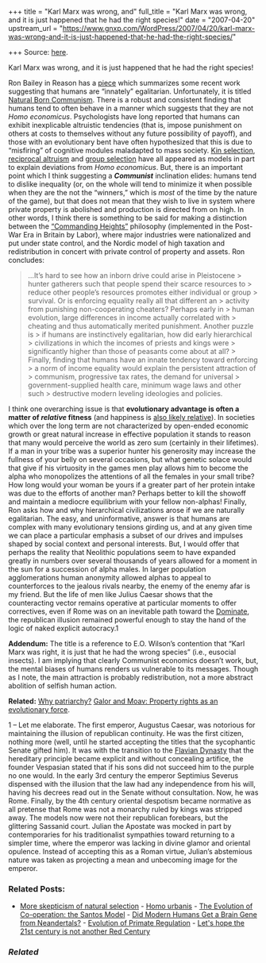 +++
title = "Karl Marx was wrong, and"
full_title = "Karl Marx was wrong, and it is just happened that he had the right species!"
date = "2007-04-20"
upstream_url = "https://www.gnxp.com/WordPress/2007/04/20/karl-marx-was-wrong-and-it-is-just-happened-that-he-had-the-right-species/"

+++
Source: [here](https://www.gnxp.com/WordPress/2007/04/20/karl-marx-was-wrong-and-it-is-just-happened-that-he-had-the-right-species/).

Karl Marx was wrong, and it is just happened that he had the right species!

Ron Bailey in Reason has a [piece](http://reason.com/news/show/119760.html) which summarizes some recent work suggesting that humans are “innately” egalitarian. Unfortunately, it is titled [Natural Born Communism](http://reason.com/news/show/119760.html). There is a robust and consistent finding that humans tend to often behave in a manner which suggests that they are not *Homo economicus*. Psychologists have long reported that humans can exhibit inexplicable altruistic tendencies (that is, impose punishment on others at costs to themselves without any future possibility of payoff), and those with an evolutionary bent have often hypothesized that this is due to “misfiring” of cognitive modules maladapted to mass society. [Kin selection](https://en.wikipedia.org/wiki/Kin_selection), [reciprocal altruism](https://en.wikipedia.org/wiki/Reciprocal_altruism) and [group selection](https://en.wikipedia.org/wiki/Group_selection) have all appeared as models in part to explain deviations from *Homo economicus*. But, there is an important point which I think suggesting a ***Communist*** inclination elides: humans tend to dislike inequality (or, on the whole will tend to minimize it when possible when they are the not the “winners,” which is *most* of the time by the nature of the game), but that does not mean that they wish to live in system where private property is abolished and production is directed from on high. In other words, I think there is something to be said for making a distinction between the [“Commanding Heights”](http://www.quaker.org/tqe/2002/TQE043-EN-Commanding.html) philosophy (implemented in the Post-War Era in Britain by Labor), where major industries were nationalized and put under state control, and the Nordic model of high taxation and redistribution in concert with private control of property and assets. Ron concludes:

> …It’s hard to see how an inborn drive could arise in Pleistocene > hunter gatherers such that people spend their scarce resources to > reduce other people’s resources promotes either individual or group > survival. Or is enforcing equality really all that different an > activity from punishing non-cooperating cheaters? Perhaps early in > human evolution, large differences in income actually correlated with > cheating and thus automatically merited punishment. Another puzzle is > if humans are instinctively egalitarian, how did early hierarchical > civilizations in which the incomes of priests and kings were > significantly higher than those of peasants come about at all? > Finally, finding that humans have an innate tendency toward enforcing > a norm of income equality would explain the persistent attraction of > communism, progressive tax rates, the demand for universal > government-supplied health care, minimum wage laws and other such > destructive modern leveling ideologies and policies.

I think one overarching issue is that **evolutionary advantage is often a matter of *relative* fitness** (and happiness is [also likely relative](http://bloggingheads.tv/video.php?id=247&cid=1322)). In societies which over the long term are not characterized by open-ended economic growth or great natural increase in effective population it stands to reason that many would perceive the world as zero sum (certainly in their lifetimes). If a man in your tribe was a superior hunter his generosity may increase the fullness of your belly on several occasions, but what genetic solace would that give if his virtuosity in the games men play allows him to become the alpha who monopolizes the attentions of all the females in your small tribe? How long would your woman be yours if a greater part of her protein intake was due to the efforts of another man? Perhaps better to kill the showoff and maintain a mediocre equilibrium with your fellow non-alphas! Finally, Ron asks how and why hierarchical civilizations arose if we are naturally egalitarian. The easy, and uninformative, answer is that humans are complex with many evolutionary tensions girding us, and at any given time we can place a particular emphasis a subset of our drives and impulses shaped by social context and personal interests. But, I would offer that perhaps the reality that Neolithic populations seem to have expanded greatly in numbers over several thousands of years allowed for a moment in the sun for a succession of alpha males. In larger population agglomerations human anonymity allowed alphas to appeal to counterforces to the jealous rivals nearby, the enemy of the enemy afar is my friend. But the life of men like Julius Caesar shows that the counteracting vector remains operative at particular moments to offer correctives, even if Rome was on an inevitable path toward the [Dominate](https://en.wikipedia.org/wiki/Dominate), the republican illusion remained powerful enough to stay the hand of the logic of naked explicit autocracy.1

**Addendum:** The title is a reference to E.O. Wilson’s contention that “Karl Marx was right, it is just that he had the wrong species” (i.e., eusocial insects). I am implying that clearly Communist economics doesn’t work, but, the mental biases of humans renders us vulnerable to its messages. Though as I note, the main attraction is probably redistribution, not a more abstract abolition of selfish human action.

**Related:** [Why patriarchy?](http://scienceblogs.com/gnxp/2006/09/why_patriarchy.php) [Galor and Moav: Property rights as an evolutionary force](https://www.gnxp.com/blog/2007/03/galor-and-moav-property-rights-as.php).

1 – Let me elaborate. The first emperor, Augustus Caesar, was notorious for maintaining the illusion of republican continuity. He was the first citizen, nothing more (well, until he started accepting the titles that the sycophantic Senate gifted him). It was with the transition to the [Flavian Dynasty](https://en.wikipedia.org/wiki/Flavian_dynasty) that the hereditary principle became explicit and without concealing artifice, the founder Vespasian stated that if his sons did not succeed him to the purple no one would. In the early 3rd century the emperor Septimius Severus dispensed with the illusion that the law had any independence from his will, having his decrees read out in the Senate without consultation. Now, he was Rome. Finally, by the 4th century oriental despotism became normative as all pretense that Rome was not a monarchy ruled by kings was stripped away. The models now were not their republican forebears, but the glittering Sassanid court. Julian the Apostate was mocked in part by contemporaries for his traditionalist sympathies toward returning to a simpler time, where the emperor was lacking in divine glamor and oriental opulence. Instead of accepting this as a Roman virtue, Julian’s abstemious nature was taken as projecting a mean and unbecoming image for the emperor.

### Related Posts:

- [More skepticism of natural
  selection](https://www.gnxp.com/WordPress/2009/03/30/more-skepticism-of-natural-selection/) - [Homo
  urbanis](https://www.gnxp.com/WordPress/2007/04/22/homo-urbanis/) - [The Evolution of Co-operation: the Santos
  Model](https://www.gnxp.com/WordPress/2006/02/23/the-evolution-of-co-operation-the-santos-model/) - [Did Modern Humans Get a Brain Gene from
  Neandertals?](https://www.gnxp.com/WordPress/2006/11/07/did-modern-humans-get-a-brain-gene-from-neandertals/) - [Evolution of Primate
  Regulation](https://www.gnxp.com/WordPress/2008/11/21/evolution-of-primate-regulation/) - [Let's hope the 21st century is not another Red
  Century](https://www.gnxp.com/WordPress/2020/05/05/lets-hope-the-21st-century-is-not-another-red-century/)

### *Related*

[](https://www.addtoany.com/add_to/facebook?linkurl=https%3A%2F%2Fwww.gnxp.com%2FWordPress%2F2007%2F04%2F20%2Fkarl-marx-was-wrong-and-it-is-just-happened-that-he-had-the-right-species%2F&linkname=Karl%20Marx%20was%20wrong%2C%20and%20it%20is%20just%20happened%20that%20he%20had%20the%20right%20species%21 "Facebook")[](https://www.addtoany.com/add_to/twitter?linkurl=https%3A%2F%2Fwww.gnxp.com%2FWordPress%2F2007%2F04%2F20%2Fkarl-marx-was-wrong-and-it-is-just-happened-that-he-had-the-right-species%2F&linkname=Karl%20Marx%20was%20wrong%2C%20and%20it%20is%20just%20happened%20that%20he%20had%20the%20right%20species%21 "Twitter")[](https://www.addtoany.com/add_to/email?linkurl=https%3A%2F%2Fwww.gnxp.com%2FWordPress%2F2007%2F04%2F20%2Fkarl-marx-was-wrong-and-it-is-just-happened-that-he-had-the-right-species%2F&linkname=Karl%20Marx%20was%20wrong%2C%20and%20it%20is%20just%20happened%20that%20he%20had%20the%20right%20species%21 "Email")[](https://www.addtoany.com/share)
